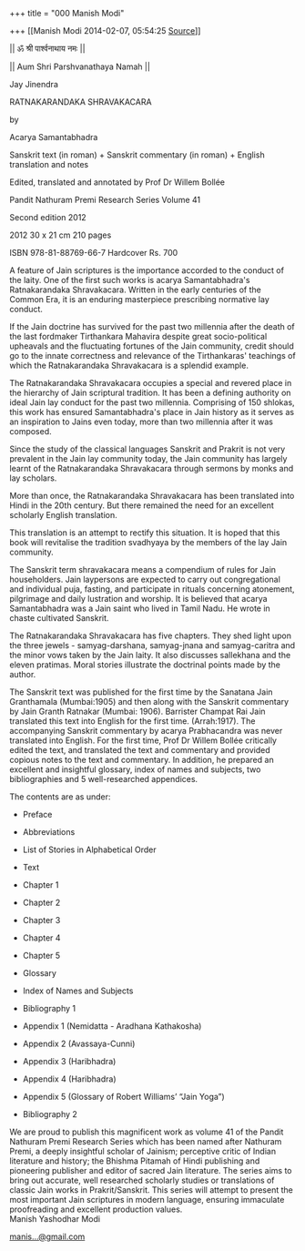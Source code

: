 +++
title = "000 Manish Modi"

+++
[[Manish Modi	2014-02-07, 05:54:25 [Source](https://groups.google.com/g/samskrita/c/-pIEZKscgSA)]]



\|\| ॐ श्री पार्श्वनाथाय नमः \|\|

\|\| Aum Shri Parshvanathaya Namah \|\|

  

Jay Jinendra

  
  

RATNAKARANDAKA SHRAVAKACARA

by

Acarya Samantabhadra

Sanskrit text (in roman) + Sanskrit commentary (in roman) + English translation and notes

Edited, translated and annotated by Prof Dr Willem Bollée

Pandit Nathuram Premi Research Series Volume 41

Second edition 2012

2012 30 x 21 cm 210 pages

ISBN 978-81-88769-66-7 Hardcover Rs. 700

  

A feature of Jain scriptures is the importance accorded to the conduct of the laity. One of the first such works is acarya Samantabhadra's Ratnakarandaka Shravakacara. Written in the early centuries of the Common Era, it is an enduring masterpiece prescribing normative lay conduct.

  

If the Jain doctrine has survived for the past two millennia after the death of the last fordmaker Tirthankara Mahavira despite great socio-political upheavals and the fluctuating fortunes of the Jain community, credit should go to the innate correctness and relevance of the Tirthankaras' teachings of which the Ratnakarandaka Shravakacara is a splendid example.

  

The Ratnakarandaka Shravakacara occupies a special and revered place in the hierarchy of Jain scriptural tradition. It has been a defining authority on ideal Jain lay conduct for the past two millennia. Comprising of 150 shlokas, this work has ensured Samantabhadra's place in Jain history as it serves as an inspiration to Jains even today, more than two millennia after it was composed.

  

Since the study of the classical languages Sanskrit and Prakrit is not very prevalent in the Jain lay community today, the Jain community has largely learnt of the Ratnakarandaka Shravakacara through sermons by monks and lay scholars.

  

More than once, the Ratnakarandaka Shravakacara has been translated into Hindi in the 20th century. But there remained the need for an excellent scholarly English translation.

  

This translation is an attempt to rectify this situation. It is hoped that this book will revitalise the tradition svadhyaya by the members of the lay Jain community.

  

The Sanskrit term shravakacara means a compendium of rules for Jain householders. Jain laypersons are expected to carry out congregational and individual puja, fasting, and participate in rituals concerning atonement, pilgrimage and daily lustration and worship. It is believed that acarya Samantabhadra was a Jain saint who lived in Tamil Nadu. He wrote in chaste cultivated Sanskrit.

  

The Ratnakarandaka Shravakacara has five chapters. They shed light upon the three jewels - samyag-darshana, samyag-jnana and samyag-caritra and the minor vows taken by the Jain laity. It also discusses sallekhana and the eleven pratimas. Moral stories illustrate the doctrinal points made by the author.

  

The Sanskrit text was published for the first time by the Sanatana Jain Granthamala (Mumbai:1905) and then along with the Sanskrit commentary by Jain Granth Ratnakar (Mumbai: 1906). Barrister Champat Rai Jain translated this text into English for the first time. (Arrah:1917). The accompanying Sanskrit commentary by acarya Prabhacandra was never translated into English. For the first time, Prof Dr Willem Bollée critically edited the text, and translated the text and commentary and provided copious notes to the text and commentary. In addition, he prepared an excellent and insightful glossary, index of names and subjects, two bibliographies and 5 well-researched appendices.

  

The contents are as under:

-   Preface

-   Abbreviations

-   List of Stories in Alphabetical Order

-   Text

-   Chapter 1

-   Chapter 2

-   Chapter 3

-   Chapter 4

-   Chapter 5

-   Glossary

-   Index of Names and Subjects

-   Bibliography 1

-   Appendix 1 (Nemidatta - Aradhana Kathakosha)

-   Appendix 2 (Avassaya-Cunni)

-   Appendix 3 (Haribhadra)

-   Appendix 4 (Haribhadra)

-   Appendix 5 (Glossary of Robert Williams’ “Jain Yoga”)

-   Bibliography 2

  
We are proud to publish this magnificent work as volume 41 of the Pandit Nathuram Premi Research Series which has been named after Nathuram Premi, a deeply insightful scholar of Jainism; perceptive critic of Indian literature and history; the Bhishma Pitamah of Hindi publishing and pioneering publisher and editor of sacred Jain literature. The series aims to bring out accurate, well researched scholarly studies or translations of classic Jain works in Prakrit/Sanskrit. This series will attempt to present the most important Jain scriptures in modern language, ensuring immaculate proofreading and excellent production values.   
Manish Yashodhar Modi

[manis...@gmail.com]()

